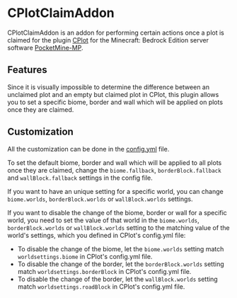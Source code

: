 # CPlotClaimAddon

CPlotClaimAddon is an addon for performing certain actions once a plot is claimed for the plugin [CPlot](https://github.com/ColinHDev/CPlot) for the Minecraft: Bedrock Edition server software [PocketMine-MP](https://github.com/pmmp/PocketMine-MP).

## Features
Since it is visually impossible to determine the difference between an unclaimed plot and an empty but claimed plot in CPlot, this plugin allows you to set a specific biome, border and wall which will be applied on plots once they are claimed.

## Customization
All the customization can be done in the [config.yml](resources/config.yml) file.

To set the default biome, border and wall which will be applied to all plots once they are claimed, change the `biome.fallback`, `borderBlock.fallback` and `wallBlock.fallback` settings in the config file.

If you want to have an unique setting for a specific world, you can change `biome.worlds`, `borderBlock.worlds` or `wallBlock.worlds` settings.

If you want to disable the change of the biome, border or wall for a specific world, you need to set the value of that world in the `biome.worlds`, `borderBlock.worlds` or `wallBlock.worlds` setting to the matching value of the world's settings, which you defined in CPlot's config.yml file:
- To disable the change of the biome, let the `biome.worlds` setting match `worldsettings.biome` in CPlot's config.yml file.
- To disable the change of the border, let the `borderBlock.worlds` setting match `worldsettings.borderBlock` in CPlot's config.yml file.
- To disable the change of the border, let the `wallBlock.worlds` setting match `worldsettings.roadBlock` in CPlot's config.yml file.